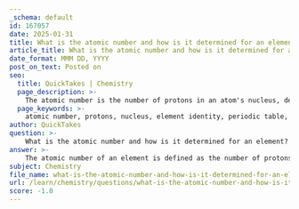 ```yaml
---
_schema: default
id: 167057
date: 2025-01-31
title: What is the atomic number and how is it determined for an element?
article_title: What is the atomic number and how is it determined for an element?
date_format: MMM DD, YYYY
post_on_text: Posted on
seo:
  title: QuickTakes | Chemistry
  page_description: >-
    The atomic number is the number of protons in an atom's nucleus, defining the element's identity and position in the periodic table. It also indicates the number of electrons in a neutral atom.
  page_keywords: >-
    atomic number, protons, nucleus, element identity, periodic table, sodium, electrons, chemical behavior, chlorine, neutral atom
author: QuickTakes
question: >-
    What is the atomic number and how is it determined for an element?
answer: >-
    The atomic number of an element is defined as the number of protons present in the nucleus of an atom. This number is crucial because it uniquely identifies the element and determines its position in the periodic table. Each element has a distinct atomic number, which is always a whole number. For example, sodium (Na) has an atomic number of 11, indicating that it contains 11 protons in its nucleus.\n\nThe atomic number also has implications for the number of electrons in a neutral atom. In a neutral atom, the number of electrons equals the number of protons, ensuring that the atom has no overall charge. Therefore, for sodium, with an atomic number of 11, there are also 11 electrons orbiting the nucleus.\n\nIn summary, the atomic number is a fundamental property of an element that not only defines its identity but also influences its chemical behavior and interactions. It is typically found at the top of the element's square in the periodic table. For instance, chlorine (Cl) has an atomic number of 17, indicating it has 17 protons.
subject: Chemistry
file_name: what-is-the-atomic-number-and-how-is-it-determined-for-an-element.md
url: /learn/chemistry/questions/what-is-the-atomic-number-and-how-is-it-determined-for-an-element
score: -1.0
---
```


&nbsp;